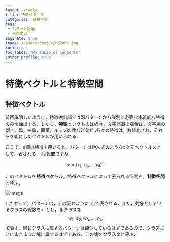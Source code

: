 ```yaml
---
layout: single
title: 特徴ベクトル
categories: 機械学習
tags:
 - パターン認識
 - 機械学習
paginate: true
image: /assets/images/hakone.jpg
toc: true
toc_label: "My Table of Contents"
author_profile: true
---
```


# 特徴ベクトルと特徴空間
## 特徴ベクトル
前回説明したように，特徴抽出部では源パターンから識別に必要な本質的な特徴のみを抽出する．しかし，**特徴**というものは様々．文字認識の場合は，文字線の傾き，幅，曲率，面積，ループの数などなど..各々の特徴は，数値化され，それらを組にしたベクトルが用いられる．

ここで，d個の特徴を用いると，パターンは地次式のようなd次元ベクトルｘとして，表される．tは転置ですね．


$$  x = (x_1,x_2,...,x_d)^t $$

このベクトルを**特徴ベクトル**，特徴ベクトルによって張られる空間を，**特徴空間**と呼ぶ．

![image](https://mytheta.github.io/blog/assets/images/vector.png)

したがって，パターンは，上の図のように1点で表される．また，対象としているクラスの総数を _c_ とし，各クラスを $$ w_1,w_2,w_3,...,w_c $$ で表す．同じクラスに属するパターンは類似しているはずであるので，クラスごとにまとまった塊に属するはずである．この塊を**クラスタ**と呼ぶ．
